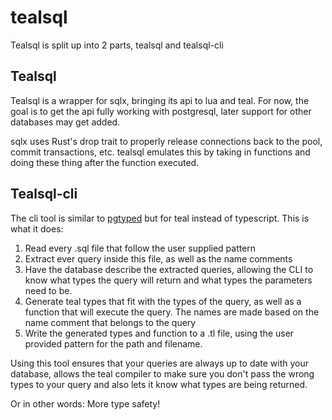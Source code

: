 # tealsql

Tealsql is split up into 2 parts, tealsql and tealsql-cli

## Tealsql

Tealsql is a wrapper for sqlx, bringing its api to lua and teal. For now, the goal is to get the api fully working with postgresql,
later support for other databases may get added.

sqlx uses Rust's drop trait to properly release connections back to the pool, commit transactions, etc. tealsql emulates this by taking in functions
and doing these thing after the function executed.

## Tealsql-cli

The cli tool is similar to [pgtyped](https://github.com/adelsz/pgtyped) but for teal instead of typescript. This is what it does:

1. Read every .sql file that follow the user supplied pattern
1. Extract ever query inside this file, as well as the name comments
1. Have the database describe the extracted queries, allowing the CLI to know what types the query will return and what types the parameters need to be.
1. Generate teal types that fit with the types of the query, as well as a function that will execute the query. The names are made based on the name comment that belongs to the query
1. Write the generated types and function to a .tl file, using the user provided pattern for the path and filename.

Using this tool ensures that your queries are always up to date with your database, allows the teal compiler to make sure you don't pass the wrong types to your query and also lets it know what types are being returned.

Or in other words: More type safety!
